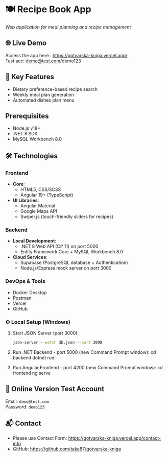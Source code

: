 # 🍽️ Recipe Book App  
*Web application for meal planning and recipe management*  

## 🌐 Live Demo  
Access the app here : https://gotvarska-kniga.vercel.app/   
Test acc: demo@test.com/demo123

## 🚀 Key Features  
- Dietary preference-based recipe search  
- Weekly meal plan generation  
- Automated dishes plan menu 

## Prerequisites
- Node.js v18+
- .NET 8 SDK
- MySQL Workbench 8.0

## 🛠 Technologies  

### **Frontend**  
- **Core**:  
  - HTML5, CSS/SCSS  
  - Angular 19+ (TypeScript)  
- **UI Libraries**:  
  - Angular Material  
  - Google Maps API  
  - Swiper.js (touch-friendly sliders for recipes)    

### **Backend**  
- **Local Development**:  
  - .NET 8 Web API (C# 11) on port 5000  
  - Entity Framework Core + MySQL Workbench 8.0  
- **Cloud Services**:  
  - Supabase (PostgreSQL database + Authentication)  
  - Node.js/Express mock server on port 3000   

### **DevOps & Tools**  
- Docker Desktop  
- Postman  
- Vercel  
- GitHub  

### ⚙️ Local Setup (Windows)
1. Start JSON Server (port 3000):
   ```cmd
   json-server --watch db.json --port 3000

2. Run .NET Backend - port 5000 (new Command Prompt window):
cd backend
dotnet run

3. Run Angular Frontend - port 4200 (new Command Prompt window):
cd frontend
ng serve


## 🔑 Online Version Test Account 
Email: `demo@test.com`  
Password: `demo123`

## 📬 Contact  
- Please use Contact Form: https://gotvarska-kniga.vercel.app/contact-info
- GitHub: https://github.com/taka87/gotvarska-kniga
